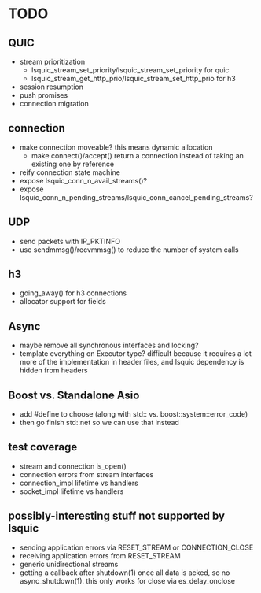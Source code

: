 # TODO

## QUIC

* stream prioritization
	- lsquic_stream_set_priority/lsquic_stream_set_priority for quic
	- lsquic_stream_get_http_prio/lsquic_stream_set_http_prio for h3
* session resumption
* push promises
* connection migration

## connection

* make connection moveable? this means dynamic allocation
	- make connect()/accept() return a connection instead of taking an existing one by reference
* reify connection state machine
* expose lsquic_conn_n_avail_streams()?
* expose lsquic_conn_n_pending_streams/lsquic_conn_cancel_pending_streams?

## UDP

* send packets with IP_PKTINFO
* use sendmmsg()/recvmmsg() to reduce the number of system calls

## h3

* going_away() for h3 connections
* allocator support for fields

## Async

* maybe remove all synchronous interfaces and locking?
* template everything on Executor type? difficult because it requires a lot more of the implementation in header files, and lsquic dependency is hidden from headers

## Boost vs. Standalone Asio

* add #define to choose (along with std:: vs. boost::system::error_code)
* then go finish std::net so we can use that instead

## test coverage

* stream and connection is_open()
* connection errors from stream interfaces
* connection_impl lifetime vs handlers
* socket_impl lifetime vs handlers

## possibly-interesting stuff not supported by lsquic

* sending application errors via RESET_STREAM or CONNECTION_CLOSE
* receiving application errors from RESET_STREAM
* generic unidirectional streams
* getting a callback after shutdown(1) once all data is acked, so no async_shutdown(1). this only works for close via es_delay_onclose

